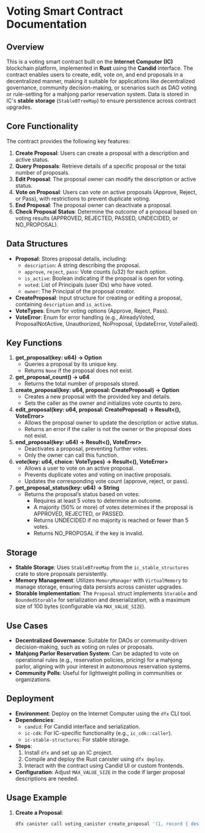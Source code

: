# Voting Smart Contract Documentation

## Overview
This is a voting smart contract built on the **Internet Computer (IC)** blockchain platform, implemented in **Rust** using the **Candid** interface. The contract enables users to create, edit, vote on, and end proposals in a decentralized manner, making it suitable for applications like decentralized governance, community decision-making, or scenarios such as DAO voting or rule-setting for a mahjong parlor reservation system. Data is stored in IC's **stable storage** (`StableBTreeMap`) to ensure persistence across contract upgrades.

## Core Functionality
The contract provides the following key features:
1. **Create Proposal**: Users can create a proposal with a description and active status.
2. **Query Proposals**: Retrieve details of a specific proposal or the total number of proposals.
3. **Edit Proposal**: The proposal owner can modify the description or active status.
4. **Vote on Proposal**: Users can vote on active proposals (Approve, Reject, or Pass), with restrictions to prevent duplicate voting.
5. **End Proposal**: The proposal owner can deactivate a proposal.
6. **Check Proposal Status**: Determine the outcome of a proposal based on voting results (APPROVED, REJECTED, PASSED, UNDECIDED, or NO_PROPOSAL).

## Data Structures
- **Proposal**: Stores proposal details, including:
  - `description`: A string describing the proposal.
  - `approve`, `reject`, `pass`: Vote counts (u32) for each option.
  - `is_active`: Boolean indicating if the proposal is open for voting.
  - `voted`: List of Principals (user IDs) who have voted.
  - `owner`: The Principal of the proposal creator.
- **CreateProposal**: Input structure for creating or editing a proposal, containing `description` and `is_active`.
- **VoteTypes**: Enum for voting options (Approve, Reject, Pass).
- **VoteError**: Enum for error handling (e.g., AlreadyVoted, ProposalNotActive, Unauthorized, NoProposal, UpdateError, VoteFailed).

## Key Functions
1. **get_proposal(key: u64) -> Option<Proposal>**
   - Queries a proposal by its unique key.
   - Returns `None` if the proposal does not exist.
2. **get_proposal_count() -> u64**
   - Returns the total number of proposals stored.
3. **create_proposal(key: u64, proposal: CreateProposal) -> Option<Proposal>**
   - Creates a new proposal with the provided key and details.
   - Sets the caller as the owner and initializes vote counts to zero.
4. **edit_proposal(key: u64, proposal: CreateProposal) -> Result<(), VoteError>**
   - Allows the proposal owner to update the description or active status.
   - Returns an error if the caller is not the owner or the proposal does not exist.
5. **end_proposal(key: u64) -> Result<(), VoteError>**
   - Deactivates a proposal, preventing further votes.
   - Only the owner can call this function.
6. **vote(key: u64, choice: VoteTypes) -> Result<(), VoteError>**
   - Allows a user to vote on an active proposal.
   - Prevents duplicate votes and voting on inactive proposals.
   - Updates the corresponding vote count (approve, reject, or pass).
7. **get_proposal_status(key: u64) -> String**
   - Returns the proposal’s status based on votes:
     - Requires at least 5 votes to determine an outcome.
     - A majority (50% or more) of votes determines if the proposal is APPROVED, REJECTED, or PASSED.
     - Returns UNDECIDED if no majority is reached or fewer than 5 votes.
     - Returns NO_PROPOSAL if the key is invalid.

## Storage
- **Stable Storage**: Uses `StableBTreeMap` from the `ic_stable_structures` crate to store proposals persistently.
- **Memory Management**: Utilizes `MemoryManager` with `VirtualMemory` to manage storage, ensuring data persists across canister upgrades.
- **Storable Implementation**: The `Proposal` struct implements `Storable` and `BoundedStorable` for serialization and deserialization, with a maximum size of 100 bytes (configurable via `MAX_VALUE_SIZE`).

## Use Cases
- **Decentralized Governance**: Suitable for DAOs or community-driven decision-making, such as voting on rules or proposals.
- **Mahjong Parlor Reservation System**: Can be adapted to vote on operational rules (e.g., reservation policies, pricing) for a mahjong parlor, aligning with your interest in autonomous reservation systems.
- **Community Polls**: Useful for lightweight polling in communities or organizations.

## Deployment
- **Environment**: Deploy on the Internet Computer using the `dfx` CLI tool.
- **Dependencies**:
  - `candid`: For Candid interface and serialization.
  - `ic-cdk`: For IC-specific functionality (e.g., `ic_cdk::caller`).
  - `ic-stable-structures`: For stable storage.
- **Steps**:
  1. Install `dfx` and set up an IC project.
  2. Compile and deploy the Rust canister using `dfx deploy`.
  3. Interact with the contract using Candid UI or custom frontends.
- **Configuration**: Adjust `MAX_VALUE_SIZE` in the code if larger proposal descriptions are needed.

## Usage Example
1. **Create a Proposal**:
   ```bash
   dfx canister call voting_canister create_proposal '(1, record { description = "Set mahjong parlor reservation fee to $10"; is_active = true })'
